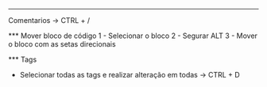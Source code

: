 *** 
Comentarios -> CTRL + /

*** Mover bloco de código
1 - Selecionar o bloco
2 - Segurar ALT
3 - Mover o bloco com as setas direcionais


*** Tags
- Selecionar todas as tags e realizar alteração em todas -> CTRL + D 